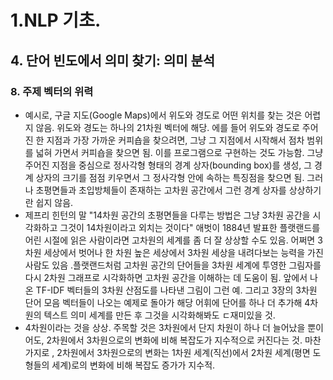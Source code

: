 # 1.NLP 기초.
## 4. 단어 빈도에서 의미 찾기: 의미 분석
### 8. 주제 벡터의 위력
- 예시로, 구글 지도(Google Maps)에서 위도와 경도로 어떤 위치를 찾는 것은 어렵지 않음. 위도와 경도는 하나의 21차원 벡터에 해당. 에를 들어 위도와 경도로 주어진 한 지점과 가장 가까운 커피숍을 찾으려면, 그냥 그 지점에서 시작해서 점차 범위를 넓혀 가면서 커피숍을 찾으면 됨. 이를 프로그램으로 구현하는 것도 가능함. 그냥 주어진 지점을 중심으로 정사각형 형태의 경계 상자(bounding box)를 생성, 그 경계 상자의 크기를 점점 키우면서 그 정사각형 안에 속하는 특징점을 찾으면 됨. 그러나 초평면들과 초입방체들이 존재하는 고차원 공간에서 그런 경계 상자를 상상하기란 쉽지 않음.
- 제프리 힌턴의 말 "14차원 공간의 초평면들을 다루는 방법은 그냥 3차원 공간을 시각화하고 그것이 14차원이라고 외치는 것이다" 애벗이 1884년 발표한 플랫랜드를 어린 시절에 읽은 사람이라면 고차원의 세계를 좀 더 잘 상상할 수도 있음. 어쩌면 3차원 세상에서 벗어나 한 차원 높은 세상에서 3차원 세상을 내려다보는 능력을 가진 사람도 있음 .플랫랜드처럼 고차원 공간의 단어들을 3차원 세계에 투영한 그림자를 다시 2차원 그래프로 시각화하면 고차원 공간을 이해하는 데 도움이 됨. 앞에서 나온 TF-IDF 벡터들의 3차원 산점도를 나타낸 그림이 그런 예. 그리고 3장의 3차원 단어 모음 벡터들이 나오는 예제로 돌아가 해당 어휘에 단어를 하나 더 추가해 4차원의 텍스트 의미 세계를 만든 후 그것을 시각화해봐도 ㄷ재미있을 것.
- 4차원이라는 것을 상상. 주목할 것은 3차원에서 단지 차원이 하나 더 늘어났을 뿐이어도, 2차원에서 3차원으로의 변화에 비해 복잡도가 지수적으로 커진다는 것. 마찬가지로 , 2차원에서 3차원으로의 변화는 1차원 세계(직선)에서 2차원 세계(평면 도형들의 세계)로의 변화에 비해 복잡도 증가가 지수적.
